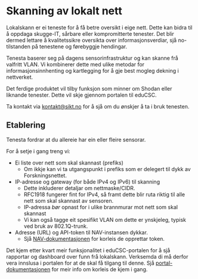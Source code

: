 # Skanning av lokalt nett

Lokalskann er ei teneste for å få betre oversikt i eige nett. Dette kan bidra til
å oppdaga skugge-IT, sårbare eller kompromitterte tenester. Det blir dermed
lettare å kvalitetssikre oversikta over informasjonsverdiar, sjå no-tilstanden
på tenestene og førebyggje hendingar.

Tenesta baserer seg på dagens sensorinfrastruktur og kan skanne frå valfritt
VLAN. Vi kombinerer dette med ulike metodar for informasjonsinnhenting og
kartlegging for å gje best mogleg dekning i nettverket.

Det ferdige produktet vil tilby funksjon som minner om Shodan eller liknande
tenester. Dette vil skje gjennom portalen til eduCSC.

Ta kontakt via kontakt@sikt.no for å sjå om du ønskjer å ta i bruk tenesten.

## Etablering

Tenesta fordrar at du allereie har ein eller fleire sensorar.

For å setje i gang treng vi:

- Ei liste over nett som skal skannast (prefiks)
  - Om ikkje kan vi ta utgangspunkt i prefiks som er delegert til dykk av
    Forskningsnettet.
- IP-adresse og gateway (for både IPv4 og IPv6) til skanning
  - Dette inkluderer detaljar om nettmaske/CIDR.
  - RFC1918 fungerer fint for IPv4, så framt dette blir ruta riktig til alle
    nett som skal skannast av sensoren.
  - IP-adressa *bør* opnast for i ulike brannmurar mot nett som skal skannast
  - Vi kan også tagge eit spesifikt VLAN om dette er ynskjeleg, typisk ved bruk
    av 802.1Q-trunk.
- Adresse (URL) og API-token til NAV-instansen dykkar.
  - Sjå
    [NAV-dokumentasjonen](https://nav.readthedocs.io/en/latest/howto/using_the_api.html?highlight=token#the-nav-api)
    for korleis de opprettar token.

Det kjem etter kvart meir funksjonalitet i eduCSC-portalen for å sjå rapportar
og dashboard over funn frå lokalskann. Verksemda di må derfor vera innslusa i
portalen for at de skal få tilgang til denne. Sjå
[portal-dokumentasjonen](/docs/educsc/trusseletterretning/educsc-portal) for meir
info om korleis de kjem i gang.
